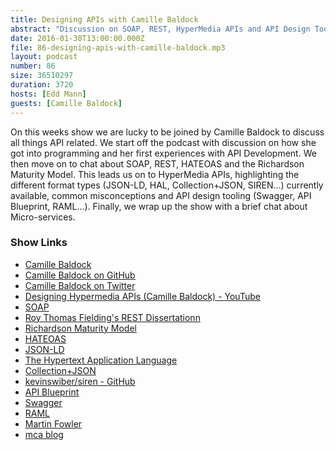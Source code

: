 ```yaml
---
title: Designing APIs with Camille Baldock
abstract: "Discussion on SOAP, REST, HyperMedia APIs and API Design Tooling"
date: 2016-01-30T13:00:00.000Z
file: 86-designing-apis-with-camille-baldock.mp3
layout: podcast
number: 86
size: 36510297
duration: 3720
hosts: [Edd Mann]
guests: [Camille Baldock]
---
```


On this weeks show we are lucky to be joined by Camille Baldock to discuss all things API related.
We start off the podcast with discussion on how she got into programming and her first experiences with API Development.
We then move on to chat about SOAP, REST, HATEOAS and the Richardson Maturity Model.
This leads us on to HyperMedia APIs, highlighting the different format types (JSON-LD, HAL, Collection+JSON, SIREN...) currently available, common misconceptions and API design tooling (Swagger, API Blueprint, RAML...).
Finally, we wrap up the show with a brief chat about Micro-services.

### Show Links

- [Camille Baldock](http://camillebaldock.com/)
- [Camille Baldock on GitHub](https://github.com/camilleldn)
- [Camille Baldock on Twitter](https://twitter.com/camille_)
- [Designing Hypermedia APIs (Camille Baldock) - YouTube](https://www.youtube.com/watch?v=CFPAtw8Gm3E)
- [SOAP](https://en.wikipedia.org/wiki/SOAP)
- [Roy Thomas Fielding's REST Dissertationn](https://www.ics.uci.edu/~fielding/pubs/dissertation/fielding_dissertation.pdf)
- [Richardson Maturity Model](http://martinfowler.com/articles/richardsonMaturityModel.html)
- [HATEOAS](https://en.wikipedia.org/wiki/HATEOAS)
- [JSON-LD](http://json-ld.org/)
- [The Hypertext Application Language](http://stateless.co/hal_specification.html)
- [Collection+JSON](http://amundsen.com/media-types/collection/)
- [kevinswiber/siren - GitHub](https://github.com/kevinswiber/siren)
- [API Blueprint](https://apiblueprint.org/)
- [Swagger](http://swagger.io/)
- [RAML](http://raml.org/)
- [Martin Fowler](http://martinfowler.com/)
- [mca blog](http://amundsen.com/blog/)
